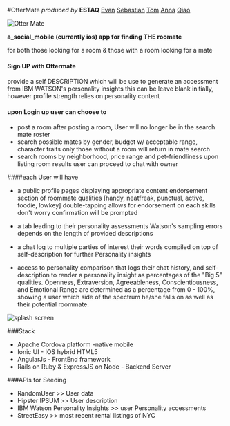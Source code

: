 #OtterMate 
*produced by*  **ESTAQ** 
[Evan](https://github.com/sleepylemur)
[Sebastian](https://github.com/Wiick3dLabs)
[Tom](https://github.com/TShea124)
[Anna](https://github.com/AnnaShnir)
[Qiao](https://github.com/qclin)

![Otter Mate](ionicApp/resources/ios/icon-60@2x.png)

**a_social_mobile (currently ios) app for finding THE roomate**

for both those looking for a room 
& those with a room looking for a mate 

#### Sign UP with Ottermate
  provide a self DESCRIPTION which will be use to generate an accessment from IBM WATSON's personality insights 
  this can be leave blank initially, however profile strength relies on personality content 


#### upon Login up user can choose to


* post a room
    after posting a room, User will no longer be in the search mate roster
* search possible mates by gender, budget w/ acceptable range, character traits 
    only those without a room will return in mate search
* search rooms by neighborhood, price range and pet-friendliness
    upon listing room results user can proceed to chat with owner 


####each User will have


  * a public profile pages displaying appropriate content 
      endorsement section of roommate qualities [handy, neatfreak, punctual, active, foodie, lowkey]
      double-tapping allows for endorsement on each skills 
      don't worry confirmation will be prompted

  * a tab leading to their personality assessments 
      Watson's sampling errors depends on the length of provided descriptions 

  * a chat log to multiple parties of interest 
      their words compiled on top of self-description for further Personality insights

  * access to personality comparison that logs their chat history, and self-description to render a personality insight as percentages of the "Big 5" qualities. Openness, Extraversion, Agreeableness, Conscientiousness, and Emotional Range are determined as a percentage from 0 - 100%, showing a user which side of the spectrum he/she falls on as well as their potential roommate.
   

![splash screen](ionicApp/resources/splash/Default~iphone.png)


###Stack 
* Apache Cordova platform -native mobile 
* Ionic UI - IOS hybrid HTML5  
* AngularJs - FrontEnd framework 
* Rails on Ruby & ExpressJS on Node - Backend Server 

 
###APIs for Seeding
* RandomUser >> User data
* Hipster IPSUM >> User description
* IBM Watson Personality Insights >> user Personality accessments
* StreetEasy >> most recent rental listings of NYC
